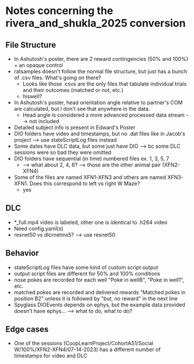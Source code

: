 # Notes concerning the rivera_and_shukla_2025 conversion

## File Structure
- In Ashutosh's poster, there are 2 reward contingencies (50% and 100%) + an opaque control
- ratsamples doesn't follow the normal file structure, but just has a bunch of .csv files. What's going on there?
    - Looks like those .csvs are the only files that tabulate individual trials and their outcomes (matched or not, etc.)
    - hiswell?
- In Ashutosh's poster, head orientation angle relative to partner's COM are calculated, but I don't see that anywhere in the data.
    - Head angle is considered a more advanced processed data stream --> not included
- Detailed subject info is present in Edward's Poster
- DIO folders have video and timestamps, but no .dat files like in Jacob's project --> use stateScriptLog files instead
- Some dates have DLC data, but some just have DIO --> bc some DLC sessions were so bad they were omitted
- DIO folders have sequential (in time) numbered files ex. 1, 3, 5, 7
    - --> what about 2, 4, 6? --> those are the other animal pair (XFN2-XFN4)
- Some of the files are named XFN1-XFN3 and others are named XFN3-XFN1. Does this correspond to left vs right W Maze?
    - yes

## DLC
- *_full.mp4 video is labeled, other one is identical to .h264 video
- Need config.yaml(s)
- resnet50 vs dlcrnetms5? --> use resnet50

## Behavior

- stateScriptLog files have some kind of custom script output
- output script files are different for 50% and 100% conditions
- nose pokes are recorded for each well "Poke in wellB", "Poke in well1", etc.
- matched pokes are recorded and delivered rewards "Matched pokes in position B2" unless it is followed by "but, no reward" in the next line
- Spyglass DIOEvents depends on ephys, but the example data provided doesn't have ephys... --> what to do, what to do?

## Edge cases
- One of the sessions (CoopLearnProject/CohortAS1/Social W/100%/XFN2-XFN4/07-14-2023) has a different number of timestamps for video and DLC

